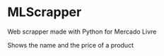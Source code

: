 # MLScrapper
Web scrapper made with Python for Mercado Livre

Shows the name and the price of a product

